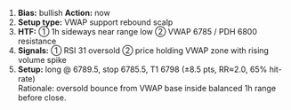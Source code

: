 1. **Bias:** bullish **Action:** now  
2. **Setup type:** VWAP support rebound scalp  
3. **HTF:** ① 1h sideways near range low ② VWAP 6785 / PDH 6800 resistance  
4. **Signals:** ① RSI 31 oversold ② price holding VWAP zone with rising volume spike  
5. **Setup:** long @ 6789.5, stop 6785.5, T1 6798 (±8.5 pts, RR≈2.0, 65% hit-rate)  
Rationale: oversold bounce from VWAP base inside balanced 1h range before close.